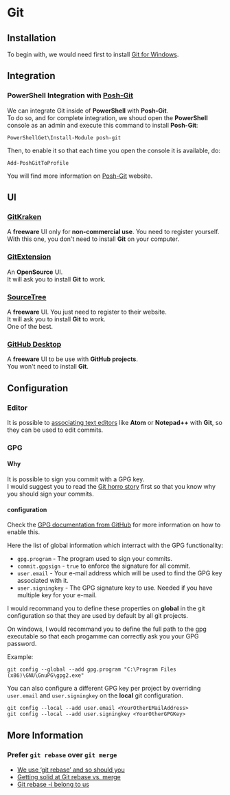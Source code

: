 # Git

## Installation

To begin with, we would need first to install
[Git for Windows](https://git-for-windows.github.io/).

## Integration

### PowerShell Integration with [Posh-Git](https://github.com/dahlbyk/posh-git)

We can integrate Git inside of **PowerShell** with **Posh-Git**.  
To do so, and for complete integration, we shoud open the **PowerShell**
console as an admin and execute this command to install **Posh-Git**:

```
PowerShellGet\Install-Module posh-git
```

Then, to enable it so that each time you open the console it is available, do:

```
Add-PoshGitToProfile
```

You will find more information on
[Posh-Git](https://github.com/dahlbyk/posh-git) website.

## UI

### [GitKraken](https://www.gitkraken.com/)

A **freeware** UI only for **non-commercial use**. You need to register yourself.  
With this one, you don't need to install **Git** on your computer.

### [GitExtension](https://gitextensions.github.io/)

An **OpenSource** UI.  
It will ask you to install **Git** to work.

### [SourceTree](https://www.sourcetreeapp.com/)

A **freeware** UI. You just need to register to their website.  
It will ask you to install **Git** to work.  
One of the best.

### [GitHub Desktop](https://desktop.github.com/)

A **freeware** UI to be use with **GitHub projects**.  
You won't need to install **Git**.

## Configuration

### Editor

It is possible to [associating text editors](https://help.github.com/articles/associating-text-editors-with-git/) like **Atom** or **Notepad++** with **Git**, so they can be used to edit commits.

### GPG

#### Why

It is possible to sign you commit with a GPG key.  
I would suggest you to read the [Git horro story](https://mikegerwitz.com/papers/git-horror-story) first so that you know why you should sign your commits.

#### configuration

Check the
[GPG documentation from GitHub](https://help.github.com/articles/signing-commits-with-gpg/) for more information on how to enable this.

Here the list of global information which interract with the GPG functionality:

-   `gpg.program` - The program used to sign your commits.
-   `commit.gpgsign` - `true` to enforce the signature for all commit.
-   `user.email` - Your e-mail address which will be used to find the GPG key associated with it.
-   `user.signingkey` - The GPG signature key to use. Needed if you have multiple key for your e-mail.

I would recommand you to define these properties on **global** in the git configuration so that they are used by default by all git projects.

On windows, I would recommand you to define the full path to the gpg executable so that each progamme can correctly ask you your GPG password.

Example:

```shell
git config --global --add gpg.program "C:\Program Files (x86)\GNU\GnuPG\gpg2.exe"
```

You can also configure a different GPG key per project by overriding `user.email` and `user.signingkey` on the **local** git configuration.

```shell
git config --local --add user.email <YourOtherEMailAddress>
git config --local --add user.signingkey <YourOtherGPGKey>
```

## More Information

### Prefer `git rebase` over `git merge`

-   [We use ‘git rebase’ and so should you](https://medium.com/@sellarafaeli/we-use-git-rebase-and-so-should-you-be89d1932a14)
-   [Getting solid at Git rebase vs. merge](https://delicious-insights.com/en/posts/getting-solid-at-git-rebase-vs-merge/)
-   [Git rebase -i belong to us](https://medium.com/@sellarafaeli/git-rebase-i-belong-to-us-4d7010387683)
